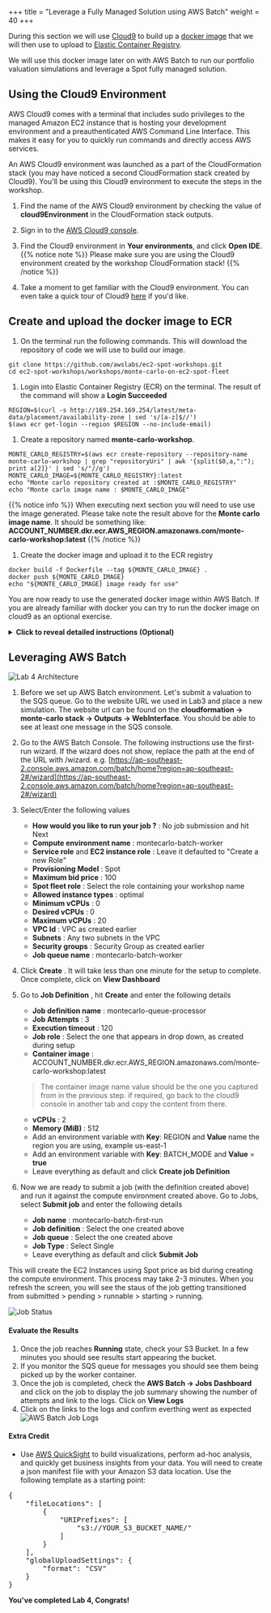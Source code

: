 +++
title = "Leverage a Fully Managed Solution using AWS Batch"
weight = 40
+++

During this section we will use [Cloud9](https://aws.amazon.com/cloud9/) to build up a 
[docker image](https://docs.docker.com/v17.09/engine/userguide/storagedriver/imagesandcontainers/)
that we will then use to upload to [Elastic Container Registry](https://aws.amazon.com/ecr/). 

We will use this docker image later on with AWS Batch to run our portfolio valuation simulations and
leverage a Spot fully managed solution.

## Using the Cloud9 Environment

AWS Cloud9 comes with a terminal that includes sudo privileges to the managed Amazon EC2 instance that is hosting your development environment and a preauthenticated AWS Command Line Interface. This makes it easy for you to quickly run commands and directly access AWS services.

An AWS Cloud9 environment was launched as a part of the CloudFormation stack (you may have noticed a second CloudFormation stack created by Cloud9). You'll be using this Cloud9 environment to execute the steps in the workshop.

1. Find the name of the AWS Cloud9 environment by checking the value of **cloud9Environment** in the CloudFormation stack outputs.

1. Sign in to the [AWS Cloud9 console](https://console.aws.amazon.com/cloud9/).

1. Find the Cloud9 environment in **Your environments**, and click **Open IDE**.
{{% notice note %}}
Please make sure you are using the Cloud9 environment created by the workshop CloudFormation stack!
{{% /notice %}}

1. Take a moment to get familiar with the Cloud9 environment. You can even take a quick tour of Cloud9 [here](https://docs.aws.amazon.com/cloud9/latest/user-guide/tutorial.html#tutorial-tour-ide) if you'd like.


## Create and upload the docker image to ECR

1. On the terminal run the following commands. This will download the repository of code we will
use to build our image.
```
git clone https://github.com/awslabs/ec2-spot-workshops.git
cd ec2-spot-workshops/workshops/monte-carlo-on-ec2-spot-fleet
```

1. Login into Elastic Container Registry (ECR) on the terminal. The result of the command will show a **Login Succeeded**
```
REGION=$(curl -s http://169.254.169.254/latest/meta-data/placement/availability-zone | sed 's/[a-z]$//')
$(aws ecr get-login --region $REGION --no-include-email)
```

1. Create a repository named **monte-carlo-workshop**.
```
MONTE_CARLO_REGISTRY=$(aws ecr create-repository --repository-name monte-carlo-workshop | grep "repositoryUri" | awk '{split($0,a,":"); print a[2]}' | sed 's/"//g')
MONTE_CARLO_IMAGE=${MONTE_CARLO_REGISTRY}:latest
echo "Monte carlo repository created at :$MONTE_CARLO_REGISTRY"
echo "Monte carlo image name : $MONTE_CARLO_IMAGE"
```
{{% notice info %}}
When executing next section you will need to use use the image generated. Please take note the 
result above for the **Monte carlo image name**. It should be something like: **ACCOUNT_NUMBER.dkr.ecr.AWS_REGION.amazonaws.com/monte-carlo-workshop:latest**
{{% /notice %}}

1. Create the docker image and upload it to the ECR registry
```
docker build -f Dockerfile --tag ${MONTE_CARLO_IMAGE} .
docker push ${MONTE_CARLO_IMAGE}
echo "${MONTE_CARLO_IMAGE} image ready for use"
```

You are now ready to use the generated docker image within AWS Batch. If you are already familiar 
with docker you can try to run the docker image on cloud9 as an optional exercise.


<details>
<summary><strong>Click to reveal detailed instructions (Optional)</strong></summary><p>

1. First let's ensure our cloud9 instance has the right role to query SQS
    1. Go to the **EC2 Console** and click on **instances**
    1. Select the cloud9 instance we are using for this lab
    1. Click on **Actions** and select ** Instance Settings -> Attach/Replace IAM role**
    1. Select the role created by the cloudformation template, prefixed with **monte-carlo-spotFleetInstanceRole**
1. Go to the website URL we used in Lab3 and place a new simulation. The website url can be found
on the **cloudformation -> monte-carlo stack -> Outputs -> WebInterface**
1. Go back to **Cloud9 terminal** and execute the following command.
```
docker run -it -e BATCH_MODE=true -e REGION=$REGION ${MONTE_CARLO_IMAGE}
```

This should display how the process consumes SQS messages from the queue and exits after a few iterations waiting if there are no more messages queued.
</details>

## Leveraging AWS Batch
![Lab 4 Architecture](/images/monte-carlo-on-ec2-spot-fleet/lab4_arch.png) 

1. Before we set up AWS Batch environment. Let's submit a valuation to the SQS queue.
Go to the website URL we used in Lab3 and place a new simulation. The website url can be found
on the **cloudformation -> monte-carlo stack -> Outputs -> WebInterface**. You should be
able to see at least one message in the SQS console.

1. Go to the AWS Batch Console. The following instructions use the first-run wizard. If the wizard does not show, replace the path at the end of the URL with /wizard. e.g. [https://ap-southeast-2.console.aws.amazon.com/batch/home?region=ap-southeast-2#/wizard](https://ap-southeast-2.console.aws.amazon.com/batch/home?region=ap-southeast-2#/wizard)

1. Select/Enter the following values
    * **How would you like to run your job ?** : No job submission and hit Next
    * **Compute environment name** : montecarlo-batch-worker
    * **Service role** and **EC2 instance role** : Leave it defaulted to "Create a new Role"
    * **Provisioning Model** : Spot
    * **Maximum bid price** : 100
    * **Spot fleet role** : Select the role containing your workshop name
    * **Allowed instance types** : optimal
    * **Minimum vCPUs** : 0
    * **Desired vCPUs** : 0
    * **Maximum vCPUs** : 20
    * **VPC Id** : VPC as created earlier
    * **Subnets** : Any two subnets in the VPC
    * **Security groups** : Security Group as created earlier
    * **Job queue name** : montecarlo-batch-worker

1. Click **Create** . It will take less than one minute for the setup to complete. Once complete, click on **View Dashboard**
1. Go to **Job Definition** , hit **Create** and enter the following details
    * **Job definition name** :  montecarlo-queue-processor
    * **Job Attempts** : 3
    * **Execution timeout** : 120 
    * **Job role** :  Select the one that appears in drop down, as created during setup
    * **Container image** :  ACCOUNT_NUMBER.dkr.ecr.AWS_REGION.amazonaws.com/monte-carlo-workshop:latest
    
    > The container image name value should be the one you captured from in the previous step.
    if required, go back to the cloud9 console in another tab and copy the content from there.
    
    * **vCPUs** : 2
    * **Memory (MiB)** : 512
    * Add an environment variable with **Key**: REGION and **Value**  name the region you are using, example us-east-1
    * Add an environment variable with **Key**: BATCH_MODE and **Value** = **true**
    * Leave everything as default and click **Create job Definition**

1. Now we are ready to submit a job (with the definition created above) and run it against the compute environment created above.
Go to Jobs, select **Submit job** and enter the following details
    * **Job name** :  montecarlo-batch-first-run
    * **Job definition** :  Select the one created above
    * **Job queue** :  Select the one created above
    * **Job Type** : Select Single
    * Leave everything as default and click **Submit Job**

This will create the EC2 Instances using Spot price as bid during creating the compute environment.
This process may take 2-3 minutes. When you refresh the screen, you will see the staus of the job getting transitioned from submitted > pending > runnable > starting > running.

![Job Status](/images/monte-carlo-on-ec2-spot-fleet/batch-job-status.png)

#### Evaluate the Results
1. Once the job reaches **Running** state, check your S3 Bucket. In a few minutes you should see results start appearing the bucket.
1. If you monitor the SQS queue for messages you should see them being picked up by the worker container.
1. Once the job is completed, check the **AWS Batch -> Jobs Dashboard** and click on the job to display the job summary showing the number of attempts and link to the logs. Click on **View Logs**
1. Click on the links to the logs and confirm everthing went as expected
![AWS Batch Job Logs](/images/monte-carlo-on-ec2-spot-fleet/aws_batch_logs.png)

#### Extra Credit
* Use [AWS QuickSight](https://https://quicksight.aws/) to build visualizations, perform ad-hoc analysis, and quickly get business insights from your data. You will need to create a json manifest file with your Amazon S3 data location. Use the following template as a starting point:

<pre>
{
    "fileLocations": [
        {
            "URIPrefixes": [
                "s3://YOUR_S3_BUCKET_NAME/"
            ]
        }
    ],
    "globalUploadSettings": {
        "format": "CSV"
    }
}
</pre>

**You've completed Lab 4, Congrats!**